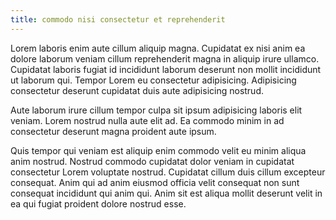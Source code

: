 ```yaml
---
title: commodo nisi consectetur et reprehenderit
---
```


Lorem laboris enim aute cillum aliquip magna. Cupidatat ex nisi anim ea dolore laborum veniam cillum reprehenderit magna in aliquip irure ullamco. Cupidatat laboris fugiat id incididunt laborum deserunt non mollit incididunt ut laborum qui. Tempor Lorem eu consectetur adipisicing. Adipisicing consectetur deserunt cupidatat duis aute adipisicing nostrud.

Aute laborum irure cillum tempor culpa sit ipsum adipisicing laboris elit veniam. Lorem nostrud nulla aute elit ad. Ea commodo minim in ad consectetur deserunt magna proident aute ipsum.

Quis tempor qui veniam est aliquip enim commodo velit eu minim aliqua anim nostrud. Nostrud commodo cupidatat dolor veniam in cupidatat consectetur Lorem voluptate nostrud. Cupidatat cillum duis cillum excepteur consequat. Anim qui ad anim eiusmod officia velit consequat non sunt consequat incididunt qui anim qui. Anim sit est aliqua mollit deserunt velit in ea qui fugiat proident dolore nostrud esse.